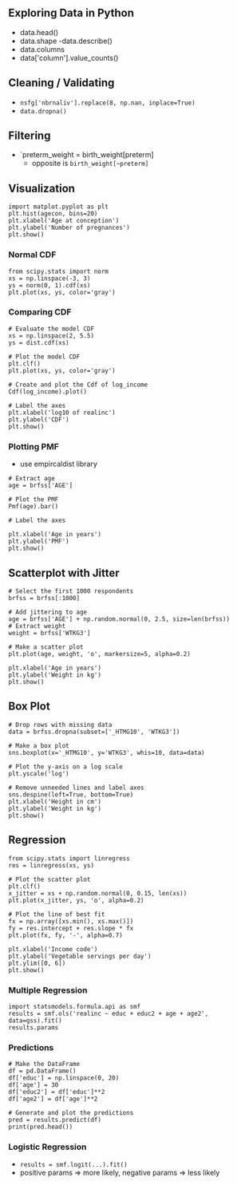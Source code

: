##  Exploring Data in Python

- data.head()
- data.shape
-data.describe()
- data.columns
- data['column'].value_counts()


## Cleaning / Validating
- `nsfg['nbrnaliv'].replace(8, np.nan, inplace=True)`
- `data.dropna()`

## Filtering
- `preterm_weight = birth_weight[preterm]
  - opposite is `birth_weight[~preterm]`
  
## Visualization 
``` 
import matplot.pyplot as plt
plt.hist(agecon, bins=20)
plt.xlabel('Age at conception')
plt.ylabel('Number of pregnances')
plt.show()
```

### Normal CDF
```
from scipy.stats import norm
xs = np.linspace(-3, 3)
ys = norm(0, 1).cdf(xs)
plt.plot(xs, ys, color='gray')
```

### Comparing CDF
```
# Evaluate the model CDF
xs = np.linspace(2, 5.5)
ys = dist.cdf(xs)

# Plot the model CDF
plt.clf()
plt.plot(xs, ys, color='gray')

# Create and plot the Cdf of log_income
Cdf(log_income).plot()
    
# Label the axes
plt.xlabel('log10 of realinc')
plt.ylabel('CDF')
plt.show()
```

### Plotting PMF
- use empircaldist library
```
# Extract age
age = brfss['AGE']

# Plot the PMF
Pmf(age).bar()

# Label the axes

plt.xlabel('Age in years')
plt.ylabel('PMF')
plt.show()
```

## Scatterplot with Jitter
```
# Select the first 1000 respondents
brfss = brfss[:1000]

# Add jittering to age
age = brfss['AGE'] + np.random.normal(0, 2.5, size=len(brfss))
# Extract weight
weight = brfss['WTKG3']

# Make a scatter plot
plt.plot(age, weight, 'o', markersize=5, alpha=0.2)

plt.xlabel('Age in years')
plt.ylabel('Weight in kg')
plt.show()
```

## Box Plot
```
# Drop rows with missing data
data = brfss.dropna(subset=['_HTMG10', 'WTKG3'])

# Make a box plot
sns.boxplot(x='_HTMG10', y='WTKG3', whis=10, data=data)

# Plot the y-axis on a log scale
plt.yscale('log')

# Remove unneeded lines and label axes
sns.despine(left=True, bottom=True)
plt.xlabel('Height in cm')
plt.ylabel('Weight in kg')
plt.show()
```


## Regression
```
from scipy.stats import linregress
res = linregress(xs, ys)
```
```
# Plot the scatter plot
plt.clf()
x_jitter = xs + np.random.normal(0, 0.15, len(xs))
plt.plot(x_jitter, ys, 'o', alpha=0.2)

# Plot the line of best fit
fx = np.array([xs.min(), xs.max()])
fy = res.intercept + res.slope * fx
plt.plot(fx, fy, '-', alpha=0.7)

plt.xlabel('Income code')
plt.ylabel('Vegetable servings per day')
plt.ylim([0, 6])
plt.show()
```

### Multiple Regression
```
import statsmodels.formula.api as smf
results = smf.ols('realinc ~ educ + educ2 + age + age2', data=gss).fit()
results.params
```

### Predictions
```
# Make the DataFrame
df = pd.DataFrame()
df['educ'] = np.linspace(0, 20)
df['age'] = 30
df['educ2'] = df['educ']**2
df['age2'] = df['age']**2

# Generate and plot the predictions
pred = results.predict(df)
print(pred.head())
```

### Logistic Regression
- `results = smf.logit(...).fit()`
- positive params => more likely, negative params => less likely
